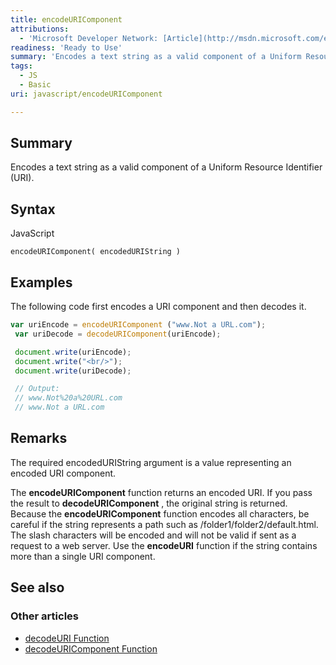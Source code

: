 ```yaml
---
title: encodeURIComponent
attributions:
  - 'Microsoft Developer Network: [Article](http://msdn.microsoft.com/en-us/library/ie/aeh9cef7(v=vs.94).aspx)'
readiness: 'Ready to Use'
summary: 'Encodes a text string as a valid component of a Uniform Resource Identifier (URI).'
tags:
  - JS
  - Basic
uri: javascript/encodeURIComponent

---
```

## Summary

Encodes a text string as a valid component of a Uniform Resource Identifier (URI).

## Syntax

<span class="language">JavaScript</span>

    encodeURIComponent( encodedURIString )

## Examples

The following code first encodes a URI component and then decodes it.

``` js
var uriEncode = encodeURIComponent ("www.Not a URL.com");
 var uriDecode = decodeURIComponent(uriEncode);

 document.write(uriEncode);
 document.write("<br/>");
 document.write(uriDecode);

 // Output:
 // www.Not%20a%20URL.com
 // www.Not a URL.com
```

## Remarks

The required encodedURIString argument is a value representing an encoded URI component.

The **encodeURIComponent** function returns an encoded URI. If you pass the result to **decodeURIComponent** , the original string is returned. Because the **encodeURIComponent** function encodes all characters, be careful if the string represents a path such as /folder1/folder2/default.html. The slash characters will be encoded and will not be valid if sent as a request to a web server. Use the **encodeURI** function if the string contains more than a single URI component.

## See also

### Other articles

-   [decodeURI Function](/javascript/decodeURI)
-   [decodeURIComponent Function](/javascript/decodeURIComponent)

